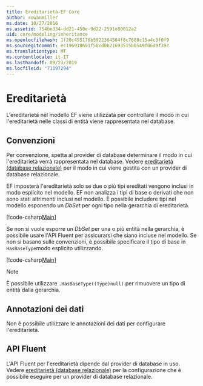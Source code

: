```yaml
---
title: Ereditarietà-EF Core
author: rowanmiller
ms.date: 10/27/2016
ms.assetid: 754be334-dd21-450e-9d22-2591e80012a2
uid: core/modeling/inheritance
ms.openlocfilehash: 1f20c455176b5922364584f8c7688c15a4c3f0f9
ms.sourcegitcommit: ec196918691f50cd0b21693515b0549f06d9f39c
ms.translationtype: MT
ms.contentlocale: it-IT
ms.lasthandoff: 09/23/2019
ms.locfileid: "71197294"
---
```

# <a name="inheritance"></a>Ereditarietà

L'ereditarietà nel modello EF viene utilizzata per controllare il modo in cui l'ereditarietà nelle classi di entità viene rappresentata nel database.

## <a name="conventions"></a>Convenzioni

Per convenzione, spetta al provider di database determinare il modo in cui l'ereditarietà verrà rappresentata nel database. Vedere [ereditarietà (database relazionale)](relational/inheritance.md) per il modo in cui viene gestita con un provider di database relazionale.

EF imposterà l'ereditarietà solo se due o più tipi ereditati vengono inclusi in modo esplicito nel modello. EF non analizza i tipi di base o derivati che non sono stati altrimenti inclusi nel modello. È possibile includere tipi nel modello esponendo un *DbSet<TEntity>*  per ogni tipo nella gerarchia di ereditarietà.

[!code-csharp[Main](../../../samples/core/Modeling/Conventions/InheritanceDbSets.cs?highlight=3-4&name=Model)]

Se non si vuole esporre un *DbSet<TEntity>*  per una o più entità nella gerarchia, è possibile usare l'API Fluent per assicurarsi che siano incluse nel modello.
Se non si basano sulle convenzioni, è possibile specificare il tipo di base in `HasBaseType`modo esplicito utilizzando.

[!code-csharp[Main](../../../samples/core/Modeling/Conventions/InheritanceModelBuilder.cs?highlight=7&name=Context)]

> [!NOTE]
> È possibile utilizzare `.HasBaseType((Type)null)` per rimuovere un tipo di entità dalla gerarchia.

## <a name="data-annotations"></a>Annotazioni dei dati

Non è possibile utilizzare le annotazioni dei dati per configurare l'ereditarietà.

## <a name="fluent-api"></a>API Fluent

L'API Fluent per l'ereditarietà dipende dal provider di database in uso. Vedere [ereditarietà (database relazionale)](relational/inheritance.md) per la configurazione che è possibile eseguire per un provider di database relazionale.
